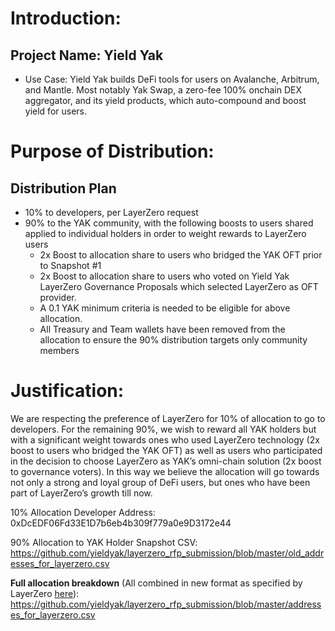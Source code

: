 # Introduction:
## Project Name: Yield Yak
- Use Case: Yield Yak builds DeFi tools for users on Avalanche, Arbitrum, and Mantle.  Most notably Yak Swap, a zero-fee 100% onchain DEX aggregator, and its yield products, which auto-compound and boost yield for users. 
# Purpose of Distribution:
## Distribution Plan
- 10% to developers, per LayerZero request
- 90% to the YAK community, with the following boosts to users shared applied to individual holders in order to weight rewards to LayerZero users
  - 2x Boost to allocation share to users who bridged the YAK OFT prior to Snapshot #1
  - 2x Boost to allocation share to users who voted on Yield Yak LayerZero Governance Proposals which selected LayerZero as OFT provider. 
  - A 0.1 YAK minimum criteria is needed to be eligible for above allocation. 
  - All Treasury and Team wallets have been removed from the allocation to ensure the 90% distribution targets only community members
# Justification:
We are respecting the preference of LayerZero for 10% of allocation to go to developers.  For the remaining 90%, we wish to reward all YAK holders but with a significant weight towards ones who used LayerZero technology (2x boost to users who bridged the YAK OFT) as well as users who participated in the decision to choose LayerZero as YAK’s omni-chain solution (2x boost to governance voters).  In this way we believe the allocation will go towards not only a strong and loyal group of DeFi users, but ones who have been part of LayerZero’s growth till now. 

10% Allocation Developer Address: 0xDcEDF06Fd33E1D7b6eb4b309f779a0e9D3172e44

90% Allocation to YAK Holder Snapshot CSV:
https://github.com/yieldyak/layerzero_rfp_submission/blob/master/old_addresses_for_layerzero.csv

**Full allocation breakdown** (All combined in new format as specified by LayerZero [here](https://commonwealth.im/layerzero/discussion/23163-final-rfp-review)):
https://github.com/yieldyak/layerzero_rfp_submission/blob/master/addresses_for_layerzero.csv